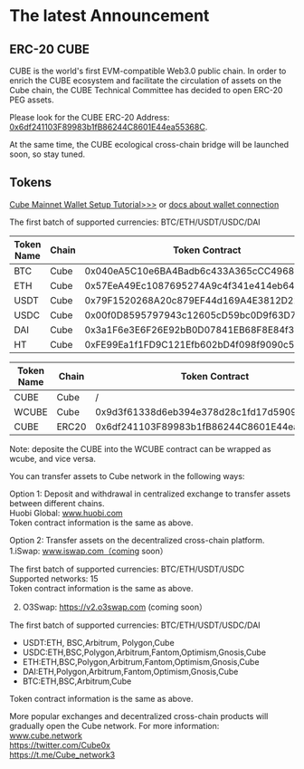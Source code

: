 # The latest Announcement

## ERC-20 CUBE

CUBE is the world's first EVM-compatible Web3.0 public chain. In order to enrich the CUBE ecosystem and facilitate the circulation of assets on the Cube chain, the CUBE Technical Committee has decided to open ERC-20 PEG assets. 

Please look for the CUBE ERC-20 Address: [0x6df241103F89983b1fB86244C8601E44ea55368C](https://etherscan.io/token/0x6df241103f89983b1fb86244c8601e44ea55368c).

At the same time, the CUBE ecological cross-chain bridge will be launched soon, so stay tuned.

## Tokens

[Cube Mainnet Wallet Setup Tutorial>>>](https://medium.com/@Cube0x/cube-mainnet-wallet-setup-tutorial-a0a61faa32ec)
or [docs about wallet connection](wallet.md)

The first batch of supported currencies: BTC/ETH/USDT/USDC/DAI

| **Token Name** | **Chain** | **Token Contract**                         |
| -------------- | --------- | ------------------------------------------ |
| BTC            | Cube      | 0x040eA5C10e6BA4Badb6c433A365cCC4968697230 |
| ETH            | Cube      | 0x57EeA49Ec1087695274A9c4f341e414eb64328c2 |
| USDT           | Cube      | 0x79F1520268A20c879EF44d169A4E3812D223C6de |
| USDC           | Cube      | 0x00f0D8595797943c12605cD59bc0D9f63D750cCf |
| DAI            | Cube      | 0x3a1F6e3E6F26E92bB0D07841EB68F8E84f39751E |
| HT             | Cube      | 0xFE99Ea1f1FD9C121Efb602bD4f098f9090c52909 |

 

| **Token Name** | **Chain** | **Token Contract**                         |
| -------------- | --------- | ------------------------------------------ |
| CUBE           | Cube      | /                                          |
| WCUBE          | Cube      | 0x9d3f61338d6eb394e378d28c1fd17d5909ac6591 |
| CUBE           | ERC20     | 0x6df241103F89983b1fB86244C8601E44ea55368C |


Note: deposite the CUBE into the WCUBE contract can be wrapped as wcube, and vice versa.

You can transfer assets to Cube network in the following ways:

Option 1: Deposit and withdrawal in centralized exchange to transfer assets between different chains.  
Huobi Global: www.huobi.com  
Token contract information is the same as above.


Option 2: Transfer assets on the decentralized cross-chain platform.  
1.iSwap: www.iswap.com（coming soon）

The first batch of supported currencies: BTC/ETH/USDT/USDC  
Supported networks: 15  
Token contract information is the same as above.

2. O3Swap: https://v2.o3swap.com (coming soon）

The first batch of supported currencies: BTC/ETH/USDT/USDC/DAI

* USDT:ETH, BSC,Arbitrum, Polygon,Cube
* USDC:ETH,BSC,Polygon,Arbitrum,Fantom,Optimism,Gnosis,Cube
* ETH:ETH,BSC,Polygon,Arbitrum,Fantom,Optimism,Gnosis,Cube
* DAI:ETH,Polygon,Arbitrum,Fantom,Optimism,Gnosis,Cube
* BTC:ETH,BSC,Arbitrum,Cube

Token contract information is the same as above.

More popular exchanges and decentralized cross-chain products will gradually open the Cube network. For more information:  
www.cube.network  
https://twitter.com/Cube0x  
https://t.me/Cube_network3

